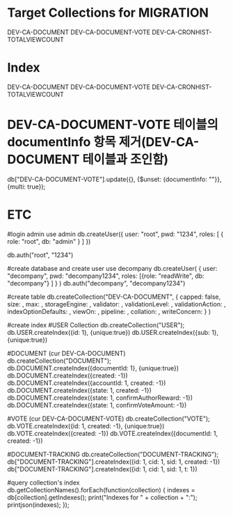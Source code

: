 # Target Collections for MIGRATION
DEV-CA-DOCUMENT
DEV-CA-DOCUMENT-VOTE
DEV-CA-CRONHIST-TOTALVIEWCOUNT

# Index
DEV-CA-DOCUMENT
DEV-CA-DOCUMENT-VOTE
DEV-CA-CRONHIST-TOTALVIEWCOUNT

# DEV-CA-DOCUMENT-VOTE 테이블의 documentInfo 항목 제거(DEV-CA-DOCUMENT 테이블과 조인함)
db["DEV-CA-DOCUMENT-VOTE"].update({}, {$unset: {documentInfo: ""}}, {multi: true});

# ETC

#login admin
use admin
db.createUser({
  user: "root",
  pwd: "1234",
  roles: [ { role: "root", db: "admin" } ]
})

db.auth("root", "1234")

#create database and create user
use decompany
db.createUser(
   {
     user: "decompany",
     pwd: "decompany1234",
     roles: [{role: "readWrite", db: "decompany"} ]
   }
)
db.auth("decompany", "decompany1234")

#create table
db.createCollection("DEV-CA-DOCUMENT", { capped: false,
                              size: <number>,
                              max: <number>,
                              storageEngine: <document>,
                              validator: <document>,
                              validationLevel: <string>,
                              validationAction: <string>,
                              indexOptionDefaults: <document>,
                              viewOn: <string>,
                              pipeline: <pipeline>,
                              collation: <document>,
                              writeConcern: <document>} )

 
#create index
#USER Collection
db.createCollection("USER");
db.USER.createIndex({id: 1}, {unique:true})
db.USER.createIndex({sub: 1}, {unique:true})

#DOCUMENT (cur DEV-CA-DOCUMENT)
db.createCollection("DOCUMENT");
db.DOCUMENT.createIndex({documentId: 1}, {unique:true})
db.DOCUMENT.createIndex({created: -1})
db.DOCUMENT.createIndex({accountId: 1, created: -1})
db.DOCUMENT.createIndex({state: 1, created: -1})
db.DOCUMENT.createIndex({state: 1, confirmAuthorReward: -1})
db.DOCUMENT.createIndex({state: 1, confirmVoteAmount: -1})

#VOTE (cur DEV-CA-DOCUMENT-VOTE)
db.createCollection("VOTE");
db.VOTE.createIndex({id: 1, created: -1}, {unique:true})
db.VOTE.createIndex({created: -1})
db.VOTE.createIndex({documentId: 1, created: -1})


#DOCUMENT-TRACKING
db.createCollection("DOCUMENT-TRACKING");
db["DOCUMENT-TRACKING"].createIndex({id: 1, cid: 1, sid: 1, created: -1})
db["DOCUMENT-TRACKING"].createIndex({id: 1, cid: 1, sid: 1, t: 1})
 

#query collection's index
 db.getCollectionNames().forEach(function(collection) {
   indexes = db[collection].getIndexes();
   print("Indexes for " + collection + ":");
   printjson(indexes);
});

